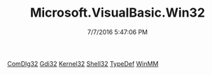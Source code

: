 ﻿---
title: Microsoft.VisualBasic.Win32
date: 7/7/2016 5:47:06 PM
---

[ComDlg32](T-Microsoft.VisualBasic.Win32.ComDlg32.html)
[Gdi32](T-Microsoft.VisualBasic.Win32.Gdi32.html)
[Kernel32](T-Microsoft.VisualBasic.Win32.Kernel32.html)
[Shell32](T-Microsoft.VisualBasic.Win32.Shell32.html)
[TypeDef](T-Microsoft.VisualBasic.Win32.TypeDef.html)
[WinMM](T-Microsoft.VisualBasic.Win32.WinMM.html)
